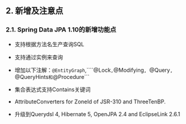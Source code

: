 ## 2. 新增及注意点

### 2.1. Spring Data JPA 1.10的新增功能点

* 支持根据方法名生产查询SQL

* 支持通过实例来查询

* 增加以下注解：```@EntityGraph```,````@Lock```,```@Modifying```, ```@Query```, ```@QueryHints``` 和 ```@Procedure```

- 集合表达式支持Contains关键词

- AttributeConverters for ZoneId of JSR-310 and ThreeTenBP.

- 升级到Querydsl 4, Hibernate 5, OpenJPA 2.4 and EclipseLink 2.6.1

